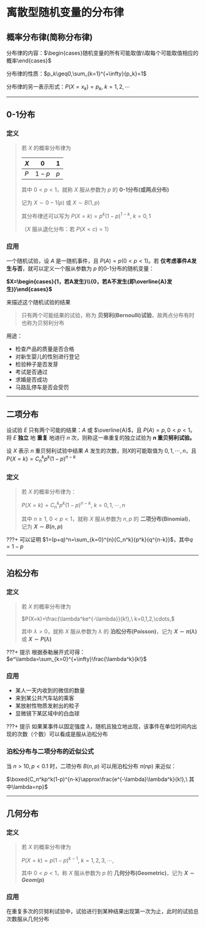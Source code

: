# 离散型随机变量的分布律

## 概率分布律(简称分布律)

分布律的内容：$\begin{cases}随机变量的所有可能取值\\取每个可能取值相应的概率\end{cases}$

分布律的性质：$p_k\geq0,\sum_{k=1}^{+\infty}{p_k}=1$

分布律的另一表示形式：$P(X=x_k)=p_k,\ k=1,2,\cdots$

- - - - - -

## 0-1分布

### 定义

> 若 $X$ 的概率分布律为
>
> | $X$ | $0$ | $1$ |
> |  -  |  -  |  -  |
> | $P$ | $1-p$ | $p$ |
>
> 其中 $0<p<1$，就称 $X$ 服从参数为 $p$ 的 **0-1分布(或两点分布)**
>
> 记为 $X\sim 0-1(p)$ 或 $X\sim B(1,p)$
>
> 其分布律还可以写为 $P(X=k)=p^k(1-p)^{1-k},\ k=0,1$
>
> （$X$ 服从退化分布：若 $P(X=c)=1$）

### 应用

一个随机试验，设 $A$ 是一随机事件，且 $P(A)=p(0<p<1)$。若 **仅考虑事件$A$发生与否**，就可以定义一个服从参数为 $p$ 的0-1分布的随机变量：

**$X=\begin{cases}{1，若A发生}\\{0，若A不发生(即\overline{A}发生)}\end{cases}$**

来描述这个随机试验的结果

> 只有两个可能结果的试验，称为 **贝努利(Bernoulli)试验**，故两点分布有时也称为贝努利分布

用途：

- 检查产品的质量是否合格
- 对新生婴儿的性别进行登记
- 检验种子是否发芽
- 考试是否通过
- 求婚是否成功
- 马路乱停车是否会受罚

- - - - - -

## 二项分布

设试验 $E$ 只有两个可能的结果：$A$ 或 $\overline{A}$，且 $P(A)=p,0<p<1$。将 $E$ **独立** 地 **重复** 地进行 $n$ 次，则称这一串重复的独立试验为 **$n$ 重贝努利试验。**

设 $X$ 表示 $n$ 重贝努利试验中结果 $A$ 发生的次数，则$X$的可能取值为 $0,1,\cdots,n$，且 $P\{X=k\}=C_n^kp^k(1-p)^{n-k}$

### 定义

> 若 $X$ 的概率分布律为：
>
> $P\{X=k\}=C_n^kp^k(1-p)^{n-k},\ k=0,1,\cdots,n$
>
> 其中 $n\geq1,\ 0<p<1$，就称 $X$ 服从参数为 $n,p$ 的 **二项分布(Binomial)**，记为 **$X\sim B(n,p)$**

???+ 可以证明
    $1=(p+q)^n=\sum_{k=0}^{n}{C_n^k}{p^k}{q^{n-k}}$，其中$q=1-p$

- - - - - -

## 泊松分布

### 定义

> 若 $X$ 的概率分布律为
>
> $P(X=k)=\frac{\lambda^ke^{-\lambda}}{k!},\ k=0,1,2,\cdots,$
>
> 其中 $\lambda>0$，就称 $X$ 服从参数为 $\lambda$ 的 **泊松分布(Poisson)**，记为 **$X\sim\pi(\lambda)$** 或 **$X\sim P(\lambda)$**

???+ 提示
    根据泰勒展开式可得：$e^\lambda=\sum_{k=0}^{+\infty}\frac{\lambda^k}{k!}$

### 应用

- 某人一天内收到的微信的数量
- 来到某公共汽车站的乘客
- 某放射性物质发射出的粒子
- 显微镜下某区域中的白血球

???+ 提示
    如果某事件以固定强度 $\lambda$，随机且独立地出现，该事件在单位时间内出现的次数（个数）可以看成是服从泊松分布

### 泊松分布与二项分布的近似公式

当 $n>10,p<0.1$ 时，二项分布 $B(n,p)$ 可以用泊松分布 $\pi(np)$ 来近似：

$\boxed{C_n^kp^k(1-p)^{n-k}\approx\frac{e^{-\lambda}\lambda^k}{k!},\ 其中\lambda=np}$

- - - - - -

## 几何分布

### 定义

> 若 $X$ 的概率分布律为
>
> $P(X=k)=p(1-p)^{k-1},\ k=1,2,3,\cdots,$
>
> 其中 $0<p<1$，称 $X$ 服从参数为 $p$ 的 **几何分布(Geometric)**，记为 **$X\sim Geom(p)$**

### 应用

在重复多次的贝努利试验中，试验进行到某种结果出现第一次为止，此时的试验总次数服从几何分布